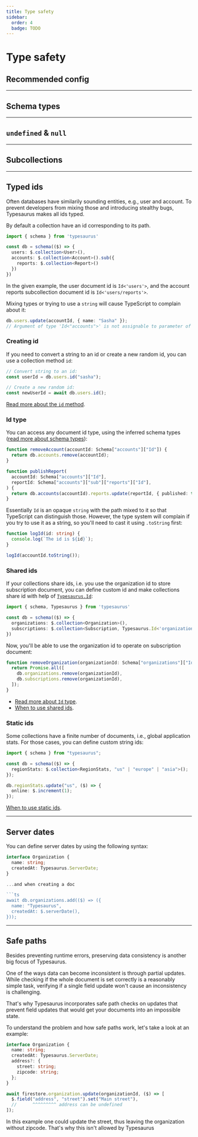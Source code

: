 ```yaml
---
title: Type safety
sidebar:
  order: 4
  badge: TODO
---
```


# Type safety

## Recommended config

---

## Schema types

---

## `undefined` & `null`

---

## Subcollections

---

## Typed ids

Often databases have similarily sounding entities, e.g., user and account. To prevent developers from mixing those and introducing stealthy bugs, Typesaurus makes all ids typed.

By default a collection have an id corresponding to its path.

```ts
import { schema } from 'typesaurus'

const db = schema(($) => {
  users: $.collection<User>(),
  accounts: $.collection<Account>().sub({
    reports: $.collection<Report>()
  })
})
```

In the given example, the user document id is `Id<'users'>`, and the account reports subcollection document id is `Id<'users/reports'>`.

Mixing types or trying to use a `string` will cause TypeScript to complain about it:

```ts
db.users.update(accountId, { name: "Sasha" });
// Argument of type 'Id<"accounts">' is not assignable to parameter of type 'Id<"users">'.
```

### Creating id

If you need to convert a string to an id or create a new random id, you can use a collection method `id`:

```ts
// Convert string to an id:
const userId = db.users.id("sasha");

// Create a new random id:
const newUserId = await db.users.id();
```

[Read more about the `id` method](/docs/api/id).

### Id type

You can access any document id type, using the inferred schema types ([read more about schema types](#schema-types)):

```ts
function removeAccount(accountId: Schema["accounts"]["Id"]) {
  return db.accounts.remove(accountId);
}

function publishReport(
  accountId: Schema["accounts"]["Id"],
  reportId: Schema["accounts"]["sub"]["reports"]["Id"],
) {
  return db.accounts(accountId).reports.update(reportId, { published: true });
}
```

Essentially `Id` is an opaque `string` with the path mixed to it so that TypeScript can distinguish those. However, the type system will complain if you try to use it as a string, so you'll need to cast it using `.toString` first:

```ts
function logId(id: string) {
  console.log(`The id is ${id}`);
}

logId(accountId.toString());
```

### Shared ids

If your collections share ids, i.e. you use the organization id to store subscription document, you can define custom id and make collections share id with help of [`Typesaurus.Id`](/docs/api/type/id):

```ts
import { schema, Typesaurus } from 'typesaurus'

const db = schema(($) => {
  organizations: $.collection<Organization>(),
  subscriptions: $.collection<Subscription, Typesaurus.Id<'organizations'>>()
})
```

Now, you'll be able to use the organization id to operate on subscription document:

```ts
function removeOrganization(organizationId: Schema["organizations"]["Id"]) {
  return Promise.all([
    db.organizations.remove(organizationId),
    db.subscriptions.remove(organizationId),
  ]);
}
```

- [Read more about `Id` type](/docs/api/type/id).
- [When to use shared ids](/docs/guides/designing-schema#sharing-ids).

### Static ids

Some collections have a finite number of documents, i.e., global application stats. For those cases, you can define custom string ids:

```ts
import { schema } from "typesaurus";

const db = schema(($) => {
  regionStats: $.collection<RegionStats, "us" | "europe" | "asia">();
});

db.regionStats.update("us", ($) => {
  online: $.increment(1);
});
```

[When to use static ids](/docs/guides/designing-schema#single-document-collection).

---

## Server dates

You can define server dates by using the following syntax:

````ts
interface Organization {
  name: string;
  createdAt: Typesaurus.ServerDate;
}

...and when creating a doc

```ts
await db.organizations.add(($) => ({
  name: "Typesaurus",
  createdAt: $.serverDate(),
}));
````

---

## Safe paths

Besides preventing runtime errors, preserving data consistency is another big focus of Typesaurus.

One of the ways data can become inconsistent is through partial updates. While checking if the whole document is set correctly is a reasonably simple task, verifying if a single field update won't cause an inconsistency is challenging.

That's why Typesaurus incorporates safe path checks on updates that prevent field updates that would get your documents into an impossible state.

To understand the problem and how safe paths work, let's take a look at an example:

```ts
interface Organization {
  name: string;
  createdAt: Typesaurus.ServerDate;
  address?: {
    street: string;
    zipcode: string;
  };
}

await firestore.organization.update(organizationId, ($) => [
  $.field("address", "street").set("Main street"),
  //      ^^^^^^^^^ address can be undefined
]);
```

In this example one could update the street, thus leaving the organization without zipcode. That's why this isn't allowed by Typesaurus
